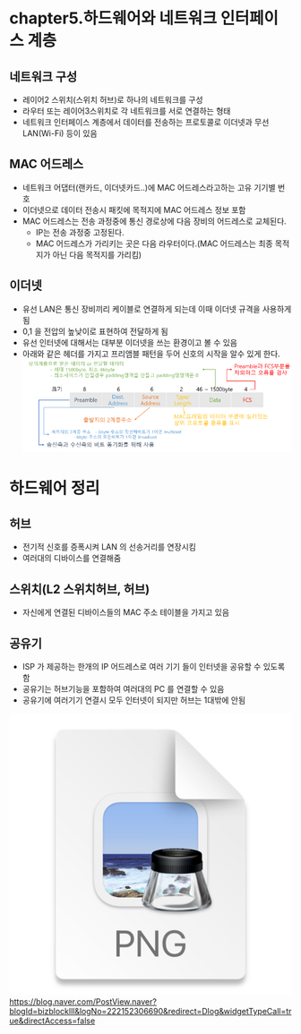 
# chapter5.하드웨어와 네트워크 인터페이스 계층

## 네트워크 구성
- 레이어2 스위치(스위치 허브)로 하나의 네트워크를 구성
- 라우터 또는 레이어3스위치로 각 네트워크를 서로 연결하는 형태
- 네트워크 인터페이스 계층에서 데이터를 전송하는 프로토콜로 이더넷과 무선 LAN(Wi-Fi) 등이 있음


## MAC 어드레스
- 네트워크 어댑터(랜카드, 이더넷카드..)에 MAC 어드레스라고하는 고유 기기별 번호
- 이더넷으로 데이터 전송시 패킷에 목적지에 MAC 어드레스 정보 포함
- MAC 어드레스는 전송 과정중에 통신 경로상에 다음 장비의 어드레스로 교체된다.
  - IP는 전송 과정중 고정된다.
  - MAC 어드레스가 가리키는 곳은 다음 라우터이다.(MAC 어드레스는 최종 목적지가 아닌 다음 목적지를 가리킴)

## 이더넷
- 유선 LAN은 통신 장비끼리 케이블로 연결하게 되는데 이때 이더넷 규격을 사용하게 됨
- 0,1 을 전압의 높낮이로 표현하여 전달하게 됨
- 유선 인터넷에 대해서는 대부분 이더넷을 쓰는 환경이고 볼 수 있음
- 아래와 같은 헤더를 가지고 프리앰블 패턴을 두어  신호의 시작을 알수 있게 한다.
  ![img_6.png](img_6.png)

# 하드웨어 정리
## 허브
- 전기적 신호를 증폭시켜 LAN 의 선송거리를 연장시킴
- 여러대의 디바이스를 연결해줌

## 스위치(L2 스위치허브, 허브)
- 자신에게 연결된 디바이스들의 MAC 주소 테이블을 가지고 있음

## 공유기
- ISP 가 제공하는 한개의 IP 어드레스로 여러 기기 들이 인터넷을 공유할 수 있도록함
- 공유기는 허브기능을 포함하여 여러대의 PC 를 연결할 수 있음
- 공유기에 여러기기 연결시 모두 인터넷이 되지만 허브는 1대밖에 안됨

![img_7.png](img_7.png)
https://blog.naver.com/PostView.naver?blogId=bizblocklll&logNo=222152306690&redirect=Dlog&widgetTypeCall=true&directAccess=false

